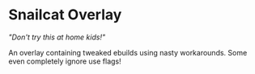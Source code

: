 # Snailcat Overlay
*"Don't try this at home kids!"*

An overlay containing tweaked ebuilds using nasty workarounds.
Some even completely ignore use flags!

